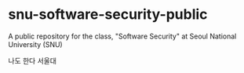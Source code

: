 # snu-software-security-public
A public repository for the class, "Software Security" at Seoul National University (SNU)

나도 한다 서울대

